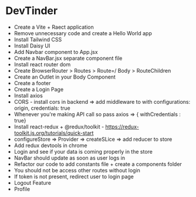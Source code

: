 # DevTinder

- Create a Vite + Raect application
- Remove unnecessary code and create a Hello World app
- Install Tailwind CSS
- Install Daisy UI
- Add Navbar component to App.jsx
- Create a NavBar.jsx separate component file
- Install react router dom
- Create BrowserRouter > Routes > Route=/ Body > RouteChildren
- Create an Outlet in your Body Component
- Create a footer
- Create a Login Page
- Install axios
- CORS - install cors in backend => add middleware to with configurations: origin, credentials: true
- Whenever you're making API call so pass axios => { withCredentials : true}
- Install react-redux + @redux/toolkit - https://redux-toolkit.js.org/tutorials/quick-start
- configureStore => Provider => createSLice => add reducer to store
- Add redux devtools in chrome
- Login and see if your data is coming properly in the store
- NavBar should update as soon as user logs in
- Refactor our code to add constants file + create a components folder
- You should not be access other routes without login
- If token is not present, redirect user to login page
- Logout Feature
- Profile
